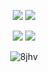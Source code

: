 <p align="center">
  <a href="https://www.roblox.com/users/7058920812/profile"><img src="https://img.shields.io/badge/roblox-%23E62E00.svg?style=for-the-badge&logo=roblox&logoColor=white"></a>
  <a href="https://www.tiktok.com/@wheating"><img src="https://img.shields.io/badge/tiktok-%23000000.svg?style=for-the-badge&logo=tiktok&logoColor=white"></a>
</p>

<p align="center">
  <a href="https://github.com/8jhv"><img src="https://img.shields.io/badge/python-3670A0?style=for-the-badge&logo=python&logoColor=ffdd54"></a>
  <a href="https://github.com/8jhv"><img src="https://img.shields.io/badge/typescript-%23007ACC.svg?style=for-the-badge&logo=typescript&logoColor=white"></a>
</p>

<p align="center"><img src="https://count.getloli.com/@8jhv" alt="8jhv" /></p>
